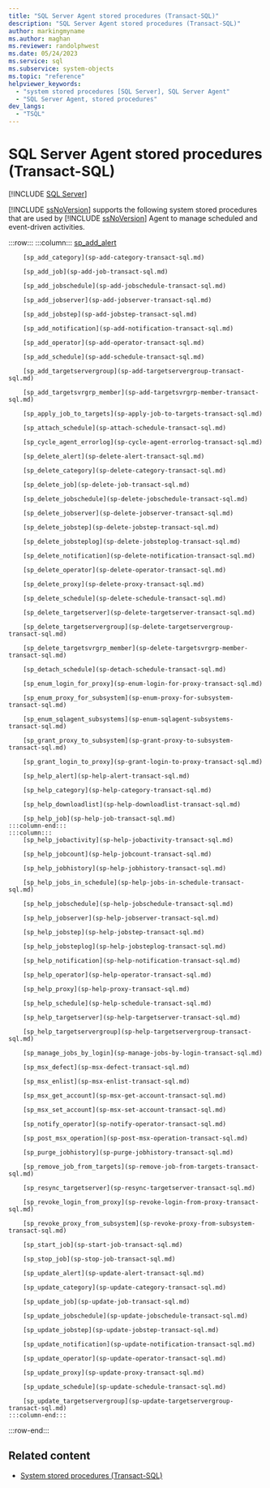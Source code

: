 ```yaml
---
title: "SQL Server Agent stored procedures (Transact-SQL)"
description: "SQL Server Agent stored procedures (Transact-SQL)"
author: markingmyname
ms.author: maghan
ms.reviewer: randolphwest
ms.date: 05/24/2023
ms.service: sql
ms.subservice: system-objects
ms.topic: "reference"
helpviewer_keywords:
  - "system stored procedures [SQL Server], SQL Server Agent"
  - "SQL Server Agent, stored procedures"
dev_langs:
  - "TSQL"
---
```

# SQL Server Agent stored procedures (Transact-SQL)

[!INCLUDE [SQL Server](../../includes/applies-to-version/sqlserver.md)]

[!INCLUDE [ssNoVersion](../../includes/ssnoversion-md.md)] supports the following system stored procedures that are used by [!INCLUDE [ssNoVersion](../../includes/ssnoversion-md.md)] Agent to manage scheduled and event-driven activities.

:::row:::
    :::column:::
        [sp_add_alert](sp-add-alert-transact-sql.md)

        [sp_add_category](sp-add-category-transact-sql.md)

        [sp_add_job](sp-add-job-transact-sql.md)

        [sp_add_jobschedule](sp-add-jobschedule-transact-sql.md)

        [sp_add_jobserver](sp-add-jobserver-transact-sql.md)

        [sp_add_jobstep](sp-add-jobstep-transact-sql.md)

        [sp_add_notification](sp-add-notification-transact-sql.md)

        [sp_add_operator](sp-add-operator-transact-sql.md)

        [sp_add_schedule](sp-add-schedule-transact-sql.md)

        [sp_add_targetservergroup](sp-add-targetservergroup-transact-sql.md)

        [sp_add_targetsvrgrp_member](sp-add-targetsvrgrp-member-transact-sql.md)

        [sp_apply_job_to_targets](sp-apply-job-to-targets-transact-sql.md)

        [sp_attach_schedule](sp-attach-schedule-transact-sql.md)

        [sp_cycle_agent_errorlog](sp-cycle-agent-errorlog-transact-sql.md)

        [sp_delete_alert](sp-delete-alert-transact-sql.md)

        [sp_delete_category](sp-delete-category-transact-sql.md)

        [sp_delete_job](sp-delete-job-transact-sql.md)

        [sp_delete_jobschedule](sp-delete-jobschedule-transact-sql.md)

        [sp_delete_jobserver](sp-delete-jobserver-transact-sql.md)

        [sp_delete_jobstep](sp-delete-jobstep-transact-sql.md)

        [sp_delete_jobsteplog](sp-delete-jobsteplog-transact-sql.md)

        [sp_delete_notification](sp-delete-notification-transact-sql.md)

        [sp_delete_operator](sp-delete-operator-transact-sql.md)

        [sp_delete_proxy](sp-delete-proxy-transact-sql.md)

        [sp_delete_schedule](sp-delete-schedule-transact-sql.md)

        [sp_delete_targetserver](sp-delete-targetserver-transact-sql.md)

        [sp_delete_targetservergroup](sp-delete-targetservergroup-transact-sql.md)

        [sp_delete_targetsvrgrp_member](sp-delete-targetsvrgrp-member-transact-sql.md)

        [sp_detach_schedule](sp-detach-schedule-transact-sql.md)

        [sp_enum_login_for_proxy](sp-enum-login-for-proxy-transact-sql.md)

        [sp_enum_proxy_for_subsystem](sp-enum-proxy-for-subsystem-transact-sql.md)

        [sp_enum_sqlagent_subsystems](sp-enum-sqlagent-subsystems-transact-sql.md)

        [sp_grant_proxy_to_subsystem](sp-grant-proxy-to-subsystem-transact-sql.md)

        [sp_grant_login_to_proxy](sp-grant-login-to-proxy-transact-sql.md)

        [sp_help_alert](sp-help-alert-transact-sql.md)

        [sp_help_category](sp-help-category-transact-sql.md)

        [sp_help_downloadlist](sp-help-downloadlist-transact-sql.md)

        [sp_help_job](sp-help-job-transact-sql.md)
    :::column-end:::
    :::column:::
        [sp_help_jobactivity](sp-help-jobactivity-transact-sql.md)

        [sp_help_jobcount](sp-help-jobcount-transact-sql.md)

        [sp_help_jobhistory](sp-help-jobhistory-transact-sql.md)

        [sp_help_jobs_in_schedule](sp-help-jobs-in-schedule-transact-sql.md)

        [sp_help_jobschedule](sp-help-jobschedule-transact-sql.md)

        [sp_help_jobserver](sp-help-jobserver-transact-sql.md)

        [sp_help_jobstep](sp-help-jobstep-transact-sql.md)

        [sp_help_jobsteplog](sp-help-jobsteplog-transact-sql.md)

        [sp_help_notification](sp-help-notification-transact-sql.md)

        [sp_help_operator](sp-help-operator-transact-sql.md)

        [sp_help_proxy](sp-help-proxy-transact-sql.md)

        [sp_help_schedule](sp-help-schedule-transact-sql.md)

        [sp_help_targetserver](sp-help-targetserver-transact-sql.md)

        [sp_help_targetservergroup](sp-help-targetservergroup-transact-sql.md)

        [sp_manage_jobs_by_login](sp-manage-jobs-by-login-transact-sql.md)

        [sp_msx_defect](sp-msx-defect-transact-sql.md)

        [sp_msx_enlist](sp-msx-enlist-transact-sql.md)

        [sp_msx_get_account](sp-msx-get-account-transact-sql.md)

        [sp_msx_set_account](sp-msx-set-account-transact-sql.md)

        [sp_notify_operator](sp-notify-operator-transact-sql.md)

        [sp_post_msx_operation](sp-post-msx-operation-transact-sql.md)

        [sp_purge_jobhistory](sp-purge-jobhistory-transact-sql.md)

        [sp_remove_job_from_targets](sp-remove-job-from-targets-transact-sql.md)

        [sp_resync_targetserver](sp-resync-targetserver-transact-sql.md)

        [sp_revoke_login_from_proxy](sp-revoke-login-from-proxy-transact-sql.md)

        [sp_revoke_proxy_from_subsystem](sp-revoke-proxy-from-subsystem-transact-sql.md)

        [sp_start_job](sp-start-job-transact-sql.md)

        [sp_stop_job](sp-stop-job-transact-sql.md)

        [sp_update_alert](sp-update-alert-transact-sql.md)

        [sp_update_category](sp-update-category-transact-sql.md)

        [sp_update_job](sp-update-job-transact-sql.md)

        [sp_update_jobschedule](sp-update-jobschedule-transact-sql.md)

        [sp_update_jobstep](sp-update-jobstep-transact-sql.md)

        [sp_update_notification](sp-update-notification-transact-sql.md)

        [sp_update_operator](sp-update-operator-transact-sql.md)

        [sp_update_proxy](sp-update-proxy-transact-sql.md)

        [sp_update_schedule](sp-update-schedule-transact-sql.md)

        [sp_update_targetservergroup](sp-update-targetservergroup-transact-sql.md)
    :::column-end:::
:::row-end:::

## Related content

- [System stored procedures (Transact-SQL)](system-stored-procedures-transact-sql.md)
